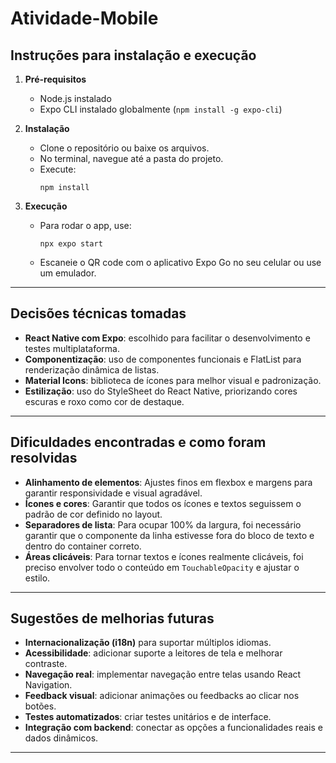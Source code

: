 # Atividade-Mobile

## Instruções para instalação e execução

1. **Pré-requisitos**  
   - Node.js instalado  
   - Expo CLI instalado globalmente (`npm install -g expo-cli`)

2. **Instalação**  
   - Clone o repositório ou baixe os arquivos.
   - No terminal, navegue até a pasta do projeto.
   - Execute:  
     ```
     npm install
     ```

3. **Execução**  
   - Para rodar o app, use:  
     ```
     npx expo start
     ```
   - Escaneie o QR code com o aplicativo Expo Go no seu celular ou use um emulador.

---

## Decisões técnicas tomadas

- **React Native com Expo**: escolhido para facilitar o desenvolvimento e testes multiplataforma.
- **Componentização**: uso de componentes funcionais e FlatList para renderização dinâmica de listas.
- **Material Icons**: biblioteca de ícones para melhor visual e padronização.
- **Estilização**: uso do StyleSheet do React Native, priorizando cores escuras e roxo como cor de destaque.

---

## Dificuldades encontradas e como foram resolvidas

- **Alinhamento de elementos**: Ajustes finos em flexbox e margens para garantir responsividade e visual agradável.
- **Ícones e cores**: Garantir que todos os ícones e textos seguissem o padrão de cor definido no layout.
- **Separadores de lista**: Para ocupar 100% da largura, foi necessário garantir que o componente da linha estivesse fora do bloco de texto e dentro do container correto.
- **Áreas clicáveis**: Para tornar textos e ícones realmente clicáveis, foi preciso envolver todo o conteúdo em `TouchableOpacity` e ajustar o estilo.

---

## Sugestões de melhorias futuras

- **Internacionalização (i18n)** para suportar múltiplos idiomas.
- **Acessibilidade**: adicionar suporte a leitores de tela e melhorar contraste.
- **Navegação real**: implementar navegação entre telas usando React Navigation.
- **Feedback visual**: adicionar animações ou feedbacks ao clicar nos botões.
- **Testes automatizados**: criar testes unitários e de interface.
- **Integração com backend**: conectar as opções a funcionalidades reais e dados dinâmicos.

---
